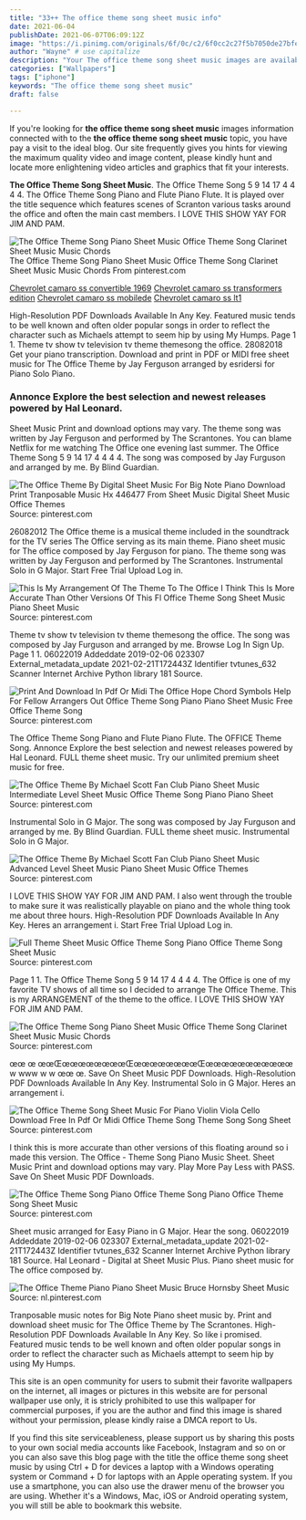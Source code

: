 ```yaml
---
title: "33++ The office theme song sheet music info"
date: 2021-06-04
publishDate: 2021-06-07T06:09:12Z
image: "https://i.pinimg.com/originals/6f/0c/c2/6f0cc2c27f5b7050de27bfe419ff14c7.png"
author: "Wayne" # use capitalize
description: "Your The office theme song sheet music images are available in this site. The office theme song sheet music are a topic that is being searched for and liked by netizens today. You can Get the The office theme song sheet music files here. Find and Download all royalty-free vectors."
categories: ["Wallpapers"]
tags: ["iphone"]
keywords: "The office theme song sheet music"
draft: false

---
```


If you're looking for **the office theme song sheet music** images information connected with to the **the office theme song sheet music** topic, you have pay a visit to the ideal  blog.  Our site frequently  gives you  hints  for viewing  the maximum  quality video and image  content, please kindly hunt and locate more enlightening video articles and graphics  that fit your interests.

**The Office Theme Song Sheet Music**. The Office Theme Song 5 9 14 17 4 4 4 4. The Office Theme Song Piano and Flute Piano Flute. It is played over the title sequence which features scenes of Scranton various tasks around the office and often the main cast members. I LOVE THIS SHOW YAY FOR JIM AND PAM.

![The Office Theme Song Piano Sheet Music Office Theme Song Clarinet Sheet Music Music Chords](https://i.pinimg.com/originals/80/cb/3b/80cb3b64e34c6886dda1325d3ac3e660.jpg "The Office Theme Song Piano Sheet Music Office Theme Song Clarinet Sheet Music Music Chords")
The Office Theme Song Piano Sheet Music Office Theme Song Clarinet Sheet Music Music Chords From pinterest.com

[Chevrolet camaro ss convertible 1969](/chevrolet-camaro-ss-convertible-1969/)
[Chevrolet camaro ss transformers edition](/chevrolet-camaro-ss-transformers-edition/)
[Chevrolet camaro ss mobilede](/chevrolet-camaro-ss-mobilede/)
[Chevrolet camaro ss lt1](/chevrolet-camaro-ss-lt1/)

High-Resolution PDF Downloads Available In Any Key. Featured music tends to be well known and often older popular songs in order to reflect the character such as Michaels attempt to seem hip by using My Humps. Page 1 1. Theme tv show tv television tv theme themesong the office. 28082018 Get your piano transcription. Download and print in PDF or MIDI free sheet music for The Office Theme by Jay Ferguson arranged by esridersi for Piano Solo Piano.

### Annonce Explore the best selection and newest releases powered by Hal Leonard.

Sheet Music Print and download options may vary. The theme song was written by Jay Ferguson and performed by The Scrantones. You can blame Netflix for me watching The Office one evening last summer. The Office Theme Song 5 9 14 17 4 4 4 4. The song was composed by Jay Furguson and arranged by me. By Blind Guardian.


![The Office Theme By Digital Sheet Music For Big Note Piano Download Print Tranposable Music Hx 446477 From Sheet Music Digital Sheet Music Office Themes](https://i.pinimg.com/originals/c0/c1/dc/c0c1dc4c6dbe9dda9230888c13533815.png "The Office Theme By Digital Sheet Music For Big Note Piano Download Print Tranposable Music Hx 446477 From Sheet Music Digital Sheet Music Office Themes")
Source: pinterest.com

26082012 The Office theme is a musical theme included in the soundtrack for the TV series The Office serving as its main theme. Piano sheet music for The office composed by Jay Ferguson for piano. The theme song was written by Jay Ferguson and performed by The Scrantones. Instrumental Solo in G Major. Start Free Trial Upload Log in.

![This Is My Arrangement Of The Theme To The Office I Think This Is More Accurate Than Other Versions Of This Fl Office Theme Song Sheet Music Piano Sheet Music](https://i.pinimg.com/originals/dc/81/91/dc81917c165fd7dffee16ef73dc196b4.jpg "This Is My Arrangement Of The Theme To The Office I Think This Is More Accurate Than Other Versions Of This Fl Office Theme Song Sheet Music Piano Sheet Music")
Source: pinterest.com

Theme tv show tv television tv theme themesong the office. The song was composed by Jay Furguson and arranged by me. Browse Log In Sign Up. Page 1 1. 06022019 Addeddate 2019-02-06 023307 External_metadata_update 2021-02-21T172443Z Identifier tvtunes_632 Scanner Internet Archive Python library 181 Source.

![Print And Download In Pdf Or Midi The Office Hope Chord Symbols Help For Fellow Arrangers Out Office Theme Song Piano Piano Sheet Music Free Office Theme Song](https://i.pinimg.com/originals/69/07/72/69077295769d9849150bc94ca06381e9.png "Print And Download In Pdf Or Midi The Office Hope Chord Symbols Help For Fellow Arrangers Out Office Theme Song Piano Piano Sheet Music Free Office Theme Song")
Source: pinterest.com

The Office Theme Song Piano and Flute Piano Flute. The OFFICE Theme Song. Annonce Explore the best selection and newest releases powered by Hal Leonard. FULL theme sheet music. Try our unlimited premium sheet music for free.

![The Office Theme By Michael Scott Fan Club Piano Sheet Music Intermediate Level Sheet Music Office Theme Song Piano Piano Sheet](https://i.pinimg.com/originals/69/38/b9/6938b990b64aed27801fd47934fe9040.png "The Office Theme By Michael Scott Fan Club Piano Sheet Music Intermediate Level Sheet Music Office Theme Song Piano Piano Sheet")
Source: pinterest.com

Instrumental Solo in G Major. The song was composed by Jay Furguson and arranged by me. By Blind Guardian. FULL theme sheet music. Instrumental Solo in G Major.

![The Office Theme By Michael Scott Fan Club Piano Sheet Music Advanced Level Sheet Music Piano Sheet Music Office Themes](https://i.pinimg.com/originals/8e/b5/35/8eb535b60dfdcd3a70bd06f1129e9762.png "The Office Theme By Michael Scott Fan Club Piano Sheet Music Advanced Level Sheet Music Piano Sheet Music Office Themes")
Source: pinterest.com

I LOVE THIS SHOW YAY FOR JIM AND PAM. I also went through the trouble to make sure it was realistically playable on piano and the whole thing took me about three hours. High-Resolution PDF Downloads Available In Any Key. Heres an arrangement i. Start Free Trial Upload Log in.

![Full Theme Sheet Music Office Theme Song Piano Office Theme Song Sheet Music](https://i.pinimg.com/originals/bd/28/20/bd2820e2ec0a85418bbf1584c60c8cfd.jpg "Full Theme Sheet Music Office Theme Song Piano Office Theme Song Sheet Music")
Source: pinterest.com

Page 1 1. The Office Theme Song 5 9 14 17 4 4 4 4. The Office is one of my favorite TV shows of all time so I decided to arrange The Office Theme. This is my ARRANGEMENT of the theme to the office. I LOVE THIS SHOW YAY FOR JIM AND PAM.

![The Office Theme Song Piano Sheet Music Office Theme Song Clarinet Sheet Music Music Chords](https://i.pinimg.com/originals/80/cb/3b/80cb3b64e34c6886dda1325d3ac3e660.jpg "The Office Theme Song Piano Sheet Music Office Theme Song Clarinet Sheet Music Music Chords")
Source: pinterest.com

œœ œ œœŒœœœœœœœœŒœœœœœœœœŒœœœœœœœœœœœ w www w w œœ œ. Save On Sheet Music PDF Downloads. High-Resolution PDF Downloads Available In Any Key. Instrumental Solo in G Major. Heres an arrangement i.

![The Office Theme Song Sheet Music For Piano Violin Viola Cello Download Free In Pdf Or Midi Office Theme Song Theme Song Song Sheet](https://i.pinimg.com/originals/cd/57/9e/cd579efe19e155f49f775568722480bc.png "The Office Theme Song Sheet Music For Piano Violin Viola Cello Download Free In Pdf Or Midi Office Theme Song Theme Song Song Sheet")
Source: pinterest.com

I think this is more accurate than other versions of this floating around so i made this version. The Office - Theme Song Piano Music Sheet. Sheet Music Print and download options may vary. Play More Pay Less with PASS. Save On Sheet Music PDF Downloads.

![The Office Theme Song Piano Office Theme Song Piano Office Theme Song Sheet Music](https://i.pinimg.com/originals/a5/82/f0/a582f0297815b061865d6530e383b77e.jpg "The Office Theme Song Piano Office Theme Song Piano Office Theme Song Sheet Music")
Source: pinterest.com

Sheet music arranged for Easy Piano in G Major. Hear the song. 06022019 Addeddate 2019-02-06 023307 External_metadata_update 2021-02-21T172443Z Identifier tvtunes_632 Scanner Internet Archive Python library 181 Source. Hal Leonard - Digital at Sheet Music Plus. Piano sheet music for The office composed by.

![The Office Theme Piano Piano Sheet Music Bruce Hornsby Sheet Music](https://i.pinimg.com/originals/6f/0c/c2/6f0cc2c27f5b7050de27bfe419ff14c7.png "The Office Theme Piano Piano Sheet Music Bruce Hornsby Sheet Music")
Source: nl.pinterest.com

Tranposable music notes for Big Note Piano sheet music by. Print and download sheet music for The Office Theme by The Scrantones. High-Resolution PDF Downloads Available In Any Key. So like i promised. Featured music tends to be well known and often older popular songs in order to reflect the character such as Michaels attempt to seem hip by using My Humps.

This site is an open community for users to submit their favorite wallpapers on the internet, all images or pictures in this website are for personal wallpaper use only, it is stricly prohibited to use this wallpaper for commercial purposes, if you are the author and find this image is shared without your permission, please kindly raise a DMCA report to Us.

If you find this site serviceableness, please support us by sharing this posts to your own social media accounts like Facebook, Instagram and so on or you can also save this blog page with the title the office theme song sheet music by using Ctrl + D for devices a laptop with a Windows operating system or Command + D for laptops with an Apple operating system. If you use a smartphone, you can also use the drawer menu of the browser you are using. Whether it's a Windows, Mac, iOS or Android operating system, you will still be able to bookmark this website.
